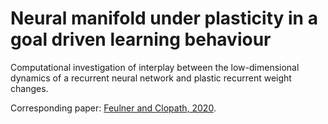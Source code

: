 # Neural manifold under plasticity in a goal driven learning behaviour

Computational investigation of interplay between the low-dimensional dynamics of a recurrent neural network and plastic recurrent weight changes.

Corresponding paper: [Feulner and Clopath, 2020](https://www.biorxiv.org/content/10.1101/2020.02.21.959163v1).


